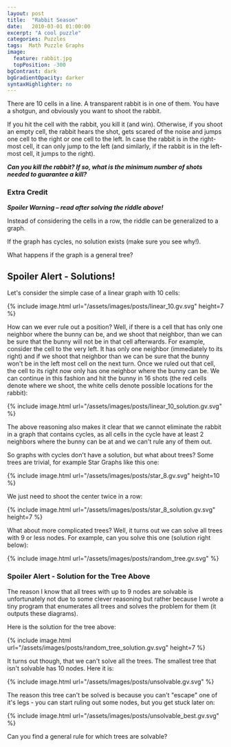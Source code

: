 ```yaml
---
layout: post
title:  "Rabbit Season"
date:   2010-03-01 01:00:00
excerpt: "A cool puzzle"
categories: Puzzles
tags:  Math Puzzle Graphs
image:
  feature: rabbit.jpg
  topPosition: -300
bgContrast: dark
bgGradientOpacity: darker
syntaxHighlighter: no
---
```

There are 10 cells in a line. A transparent rabbit is in one of them. You have a shotgun, and obviously you want to shoot the rabbit.

If you hit the cell with the rabbit, you kill it (and win). Otherwise, if you shoot an empty cell, the rabbit hears the shot, gets scared of the noise and jumps one cell to the right or one cell to the left. In case the rabbit is in the right-most cell, it can only jump to the left (and similarly, if the rabbit is in the left-most cell, it jumps to the right).

***Can you kill the rabbit? If so, what is the minimum number of shots needed to guarantee a kill?***

### Extra Credit
***Spoiler Warning – read after solving the riddle above!***

Instead of considering the cells in a row, the riddle can be generalized to a graph.

If the graph has cycles, no solution exists (make sure you see why!).

What happens if the graph is a general tree?

## Spoiler Alert - Solutions!

Let's consider the simple case of a linear graph with 10 cells:

{% include image.html url="/assets/images/posts/linear_10.gv.svg" height=7 %}

How can we ever rule out a position? Well, if there is a cell that has only one neighbor where the bunny can be, and we shoot that neighbor, than we can be sure that the bunny will not be in that cell afterwards. For example, consider the cell to the very left. It has only one neighbor (immediately to its right) and if we shoot that neighbor than we can be sure that the bunny won't be in the left most cell on the next turn. Once we ruled out that cell, the cell to its right now only has one neighbor where the bunny can be. We can continue in this fashion and hit the bunny in 16 shots (the red cells denote where we shoot, the white cells denote possible locations for the rabbit):

{% include image.html url="/assets/images/posts/linear_10_solution.gv.svg" %}

The above reasoning also makes it clear that we cannot eliminate the rabbit in a graph that contains cycles, as all cells in the cycle have at least 2 neighbors where the bunny can be at and we can't rule any of them out.

So graphs with cycles don't have a solution, but what about trees? Some trees are trivial, for example Star Graphs like this one:

{% include image.html url="/assets/images/posts/star_8.gv.svg" height=10 %}

We just need to shoot the center twice in a row:

{% include image.html url="/assets/images/posts/star_8_solution.gv.svg" height=7 %}

What about more complicated trees? Well, it turns out we can solve all trees with 9 or less nodes. For example, can you solve this one (solution right below):

{% include image.html url="/assets/images/posts/random_tree.gv.svg" %}

### Spoiler Alert - Solution for the Tree Above

The reason I know that all trees with up to 9 nodes are solvable is unfortunately not due to some clever reasoning but rather because I wrote a tiny program that enumerates all trees and solves the problem for them (it outputs these diagrams).

Here is the solution for the tree above:

{% include image.html url="/assets/images/posts/random_tree_solution.gv.svg" height=7 %}

It turns out though, that we can't solve all the trees. The smallest tree that isn't solvable has 10 nodes. Here it is:

{% include image.html url="/assets/images/posts/unsolvable.gv.svg" %}

The reason this tree can't be solved is because you can't "escape" one of it's legs - you can start ruling out some nodes, but you get stuck later on:

{% include image.html url="/assets/images/posts/unsolvable_best.gv.svg" %}

Can you find a general rule for which trees are solvable?
